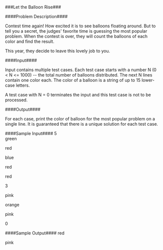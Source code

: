###Let the Balloon Rise###

####Problem Description####

Contest time again! How excited it is to see balloons floating around. But to tell you a secret, the judges' favorite time is guessing the most popular problem. When the contest is over, they will count the balloons of each color and find the result.

This year, they decide to leave this lovely job to you. 
 
####Input####

Input contains multiple test cases. Each test case starts with a number N (0 < N <= 1000) -- the total number of balloons distributed. The next N lines contain one color each. The color of a balloon is a string of up to 15 lower-case letters.

A test case with N = 0 terminates the input and this test case is not to be processed.

####Output####

For each case, print the color of balloon for the most popular problem on a single line. It is guaranteed that there is a unique solution for each test case.

####Sample Input####
5<br />
green

red

blue

red

red

3

pink

orange

pink

0
 

####Sample Output####
red

pink
